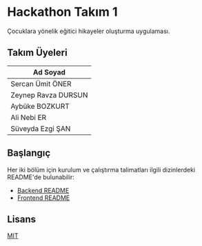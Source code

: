 # Hackathon Takım 1

Çocuklara yönelik eğitici hikayeler oluşturma uygulaması.

## Takım Üyeleri

| Ad Soyad            |
| ------------------- |
| Sercan Ümit ÖNER    |
| Zeynep Ravza DURSUN |
| Aybüke BOZKURT      |
| Ali Nebi ER         |
| Süveyda Ezgi ŞAN    |

## Başlangıç

Her iki bölüm için kurulum ve çalıştırma talimatları ilgili dizinlerdeki README'de bulunabilir:

- [Backend README](backend/README.md)
- [Frontend README](frontend/README.md)

## Lisans

[MIT](LICENSE)
